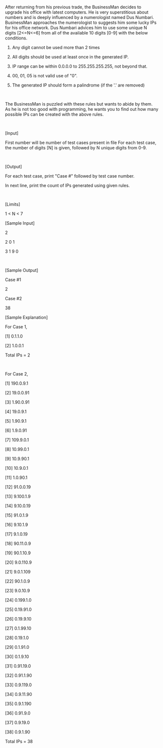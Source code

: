 After returning from his previous trade, the BusinessMan decides to upgrade his office with latest computers. He is very superstitious about numbers and is deeply influenced by a numerologist named Dus Numbari. BusinessMan approaches the numerologist to suggests him some lucky IPs for his office network. Dus Numbari advices him to use some unique N digits [2<=N<=6] from all of the available 10 digits [0-9] with the below conditions. 

1) Any digit cannot be used more than 2 times 

2) All digits should be used at least once in the generated IP. 

3) IP range can be within 0.0.0.0 to 255.255.255.255, not beyond that. 

4) 00, 01, 05 is not valid use of "0". 

5) The generated IP should form a palindrome (if the '.' are removed) 

﻿ 

The BusinessMan is puzzled with these rules but wants to abide by them. As he is not too good with programming, he wants you to find out how many possible IPs can be created with the above rules. 

﻿ 

[Input] 

 First number will be number of test cases present in file
 For each test case, the number of digits [N] is given, followed by N unique digits from 0-9. 

﻿ 

[Output] 

For each test case, print "Case #" followed by test case number.  

In next line, print the count of IPs generated using given rules.

﻿ 

[Limits] 

1 < N < 7

 

 

[Sample Input]

2

2 0 1

3 1 9 0



﻿

[Sample Output] 

﻿Case #1

2

Case #2

38


 

[Sample Explanation] 

For Case 1,

[1] 0.1.1.0

[2] 1.0.0.1

Total IPs = 2 


﻿ 

For Case 2,

[1] 190.0.9.1

[2] 19.0.0.91

[3] 1.90.0.91

[4] 19.0.9.1

[5] 1.90.9.1

[6] 1.9.0.91

[7] 109.9.0.1

[8] 10.99.0.1

[9] 10.9.90.1

[10] 10.9.0.1

[11] 1.0.90.1

[12] 91.0.0.19

[13] 9.100.1.9

[14] 9.10.0.19

[15] 91.0.1.9

[16] 9.10.1.9

[17] 9.1.0.19

[18] 90.11.0.9

[19] 90.1.10.9

[20] 9.0.110.9

[21] 9.0.1.109

[22] 90.1.0.9

[23] 9.0.10.9

[24] 0.199.1.0

[25] 0.19.91.0

[26] 0.19.9.10

[27] 0.1.99.10

[28] 0.19.1.0

[29] 0.1.91.0

[30] 0.1.9.10

[31] 0.91.19.0

[32] 0.91.1.90

[33] 0.9.119.0

[34] 0.9.11.90

[35] 0.9.1.190

[36] 0.91.9.0

[37] 0.9.19.0

[38] 0.9.1.90

Total IPs = 38


